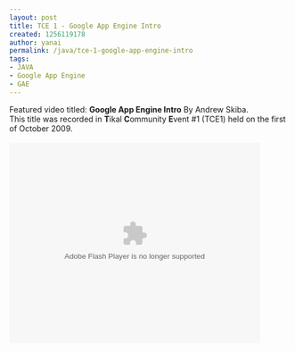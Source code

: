 ```yaml
---
layout: post
title: TCE 1 - Google App Engine Intro
created: 1256119178
author: yanai
permalink: /java/tce-1-google-app-engine-intro
tags:
- JAVA
- Google App Engine
- GAE
---
```

<p>Featured video titled: <b>Google App Engine Intro</b> By Andrew Skiba.
<br/> This title was recorded in <b>T</b>ikal <b>C</b>ommunity <b>E</b>vent #1 (TCE1) held on the first of October 2009.<br/>
<!--break-->
<br/><embed src="http://blip.tv/play/grVLgab5dAA" type="application/x-shockwave-flash" width="450" height="359" 
allowscriptaccess="always" allowfullscreen="true"></embed>
</p>
<br/>

